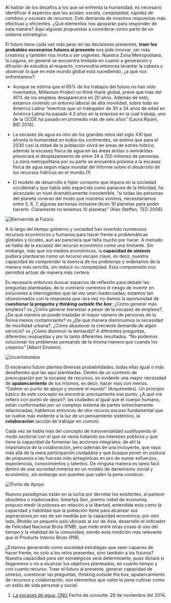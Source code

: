 
Al hablar de los desafíos  a los que se enfrenta la humanidad, es necesario identificar 4 aspectos que los acotan: _escala, complejidad, rapidez de cambios y escases de recursos._ Esto demanda de nosotros respuestas más efectivas y eficientes. ¿Qué elementos nos apoyarán para responder de esta manera? Aquí algunas propuestas a considerar como parte de un sistema estratégico.

El futuro tiene cada vez más peso en las decisiones presentes, **traer los probables escenarios futuros al presente** nos pide innovar, ser más creativos y también nos invita a ser urgentes. Nuestra Zona Metropolitana, la Laguna, en general se encuentra limitada en cuanto a generación y difusión de estudios al respecto, convendría entonces levantar la cabeza y observar lo que en este mundo global está sucediendo, ¿a qué nos enfrentamos?:

* Aunque se estima que el 65% de los trabajos del futuro no han sido inventados, Millenium Project un think thank global, prevé que más del 40% de los empleos desaparecerá en 20 años.  Además de esto, estamos viviendo un entorno laboral de alta movilidad, sobre todo en América Latina “mientras que un trabajador de 30 a 34 años de edad en América Latina ha pasado 4.3 años en la empresa en la cual trabaja, uno de la OCDE ha pasado en promedio más de seis años” (Laura Ripani, BID 2014).

* La escasez de agua  es otro de los grandes retos del siglo XXI que afronta la humanidad en todos los continentes, se estima que para el 2030  casi la mitad de la población vivirá en áreas de estrés hídrico, además la escasez física de agua en las áreas áridas o semiáridas provocará el desplazamiento de entre 24 a 700 millones de personas. La zona metropolitana por su parte se encuentra próxima a la escasez física de agua según mapa mundial del Informe sobre el desarrollo de los recursos hídricos en el mundo.(1)

* El modelo de desarrollo e híper consumo que impera en la sociedad occidental y que había sido esparcida como panacea de la felicidad, ha alcanzado un nivel dramáticamente insostenible, “si  todas las personas del planeta vivieran del modo que nosotros vivimos, necesitaríamos entre 5, 6, 7, algunas personas inclusive dicen 10 planetas para poder hacerlo. Claramente no tenemos 10 planetas” (Alex Steffen, TED 2006).

<img class="img-responsive contenido-imagen" src="urgencia-ser-estrategicos/bienvenido-al-futuro.jpg" alt="Bienvenido al Futuro">

A lo largo del tiempo gobierno y sociedad han invertido numerosos recursos económicos y humanos para hacer frente a problemáticas globales y locales, aun así pareciera que falta mucho por hacer. A menudo se habla de la escasez del recurso económico como una limitante. Sin embargo, más que los medios económicos, la **capacidad de síntesis** pudiera plantearse como un recurso escaso clave, es decir, nuestra capacidad de comprender la esencia de los problemas y ordenarlos de la manera más sencilla, sin reducir su  complejidad. Esta comprensión nos permitirá actuar de manera más certera.

Es necesario entonces buscar espacios de reflexión para debatir las preguntas planteadas, de lo contrario corremos el riesgo de invertir en soluciones a interrogantes que tal vez sean inadecuadas; estamos tan obsesionados con la respuesta que rara vez no damos la oportunidad de **cuestionar la pregunta y _thinking outside the box_**: ¿Cómo generar más empleos? vs ¿Cómo generar bienestar a pesar de la escasez de empleos?, ¿De qué manera se puede trasladar el mayor número de personas de la forma menos contaminante? vs ¿De qué manera disminuimos la necesidad de movilidad urbana?, ¿Cómo abastecer la creciente demanda de algún servicio? vs ¿Cómo disminuir la demanda? A diferentes preguntas, diferentes respuestas y por lo tanto diferentes resultados. “No podemos solucionar los problemas pensando de la misma manera que cuando los creamos” (Albert Einstein).

<img class="img-responsive contenido-imagen" src="urgencia-ser-estrategicos/incertidumbre.jpg" alt="Incertidumbre">

El escenario futuro plantea diversas probabilidades, todas ellas igual o más desafiantes que las aquí planteadas. Dentro de un contexto de preocupación por la escasez de recursos, es evidente una mayor necesidad de **apalancamiento** de los mismos, es decir, hacer más con menos. “Dadme un punto de apoyo y moveré el mundo” (Arquímedes). Un principio básico de este concepto es encontrar precisamente ese punto, ¿A qué me refiero con _punto de apoyo_?; las ciudades al igual que el cuerpo humano, están conformadas por un complejo sistema de partes estrechamente relacionadas; hablemos entonces de otro recurso escaso fundamental  que se vuelve más evidente a la luz de un pensamiento sistémico, la **colaboración** (acción de trabajar en común).

Cada vez se habla más del concepto de transversalidad sustituyendo el modo sectorial con el que se venía tratando los intereses públicos y que tiene la capacidad de fomentar las acciones integrales; de ahí la importancia de la colaboración, pero además de una incluyente, que vaya más allá de la mera participación ciudadana y que busque poner en postura de propuesta a las fuerzas más antagónicas en pro de sumar esfuerzos, experiencias, conocimientos y talentos. De ninguna manera es tarea fácil dentro de una sociedad inmersa en un modelo de darwinismo social y económico, sin embargo son puentes que valen la pena construir.

<img class="img-responsive contenido-imagen" src="urgencia-ser-estrategicos/punto-de-apoyo.jpg" alt="Punto de Apoyo">

Nuevos paradigmas están en la lucha por derrotar los existentes, al parecer obsoletos o inadecuados: Amartya Sen, premio nobel de economía, propuso medir la pobreza en relación a la libertad, entendida esta como la capacidad y habilidad que la población tiene para alcanzar sus aspiraciones,en vez de ser medida por la capacidad económica; por otro lado, Bhután un pequeño país ubicado al sur de Asia, desarrolló el indicador de Felicidad Nacional Bruta (FNB), que mide entre otras cosas el uso del tiempo y la vitalidad de la comunidad, siendo esta medición más relevante que el Producto Interno Bruto (PIB).

¿Estamos generando como sociedad estrategas que sean capaces de hacer frente, no solo a los retos presentes, sino también a los futuros? Nuestra capacidad para ser estratégicos será determinante, pues dictará si llegaremos o no a alcanzar los objetivos planteados, en cuanto tiempo y con cuanto recurso. Traer el futuro al presente, generar capacidad de síntesis, cuestionar las preguntas, thinking outside the box, apalancamiento de recursos y colaboración,  son elementos que valen la pena cultivar como un estilo de vida personal y social.

1. [La escasez de agua, ONU](http://www.un.org/spanish/waterforlifedecade/scarcity.shtml) Fecha de consulta: 26 de noviembre del 2014.
